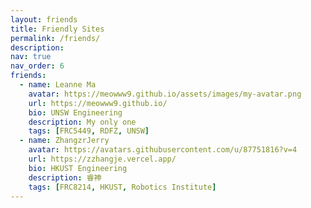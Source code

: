 ```yaml
---
layout: friends
title: Friendly Sites
permalink: /friends/
description:  
nav: true
nav_order: 6
friends:
  - name: Leanne Ma
    avatar: https://meowww9.github.io/assets/images/my-avatar.png
    url: https://meowww9.github.io/
    bio: UNSW Engineering
    description: My only one
    tags: [FRC5449, RDFZ, UNSW]
  - name: ZhangzrJerry
    avatar: https://avatars.githubusercontent.com/u/87751816?v=4
    url: https://zzhangje.vercel.app/
    bio: HKUST Engineering
    description: 睿神
    tags: [FRC8214, HKUST, Robotics Institute]
---
```


